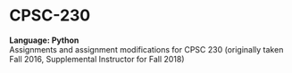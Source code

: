 # CPSC-230
**Language: Python**\
Assignments and assignment modifications for CPSC 230 (originally taken Fall 2016, Supplemental Instructor for Fall 2018)

